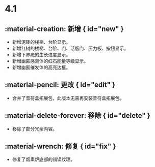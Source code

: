 # 4.1

## :material-creation: 新增 { id="new" }
- 新增泥砖的楼梯、台阶显示。
- 新增红树的楼梯、台阶、门、活版门、压力板、按钮显示。
- 新增下界疣的生长进度显示。
- 新增幽匿感测体的红石能量等级显示。
- 新增幽匿催发体的高亮边框。

## :material-pencil: 更改 { id="edit" }
- 合并了音符盒拓展包，此版本无需再安装音符盒拓展包。

## :material-delete-forever: 移除 { id="delete" }
- 移除了部分冗余内容。

## :material-wrench: 修复 { id="fix" }
- 修复了烟熏炉底部的错误纹理。